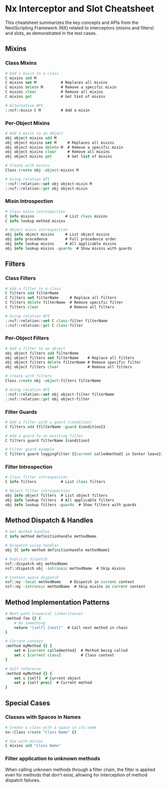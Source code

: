 # Nx Interceptor and Slot Cheatsheet

This cheatsheet summarizes the key concepts and APIs from the NextScripting Framework (NX) related to interceptors (mixins and filters) and slots, as demonstrated in the test cases.

## Mixins

### Class Mixins

```tcl
# Add a mixin to a class
C mixins add M
C mixins set M           # Replaces all mixins
C mixins delete M        # Remove a specific mixin
C mixins clear           # Remove all mixins
C mixins get             # Get list of mixins

# Alternative API
::nsf::mixin C M         # Add a mixin
```

### Per-Object Mixins

```tcl
# Add a mixin to an object
obj object mixins add M
obj object mixins set M     # Replaces all mixins
obj object mixins delete M  # Remove a specific mixin
obj object mixins clear     # Remove all mixins
obj object mixins get       # Get list of mixins

# Create with mixins
Class create obj -object-mixins M

# Using relation API
::nsf::relation::set obj object-mixin M
::nsf::relation::get obj object-mixin
```

### Mixin Introspection

```tcl
# Class mixin introspection
C info mixins              # List class mixins
C info lookup method mixins

# Object mixin introspection
obj info object mixins     # List object mixins
obj info precedence        # Full precedence order
obj info lookup mixins     # All applicable mixins
obj info lookup mixins -guards  # Show mixins with guards
```

## Filters

### Class Filters

```tcl
# Add a filter to a class
C filters add filterName
C filters set filterName     # Replace all filters
C filters delete filterName  # Remove specific filter
C filters clear              # Remove all filters

# Using relation API
::nsf::relation::set C class-filter filterName
::nsf::relation::get C class-filter
```

### Per-Object Filters

```tcl
# Add a filter to an object
obj object filters add filterName
obj object filters set filterName    # Replace all filters
obj object filters delete filterName # Remove specific filter
obj object filters clear             # Remove all filters

# Create with filters
Class create obj -object-filters filterName

# Using relation API
::nsf::relation::set obj object-filter filterName
::nsf::relation::get obj object-filter
```

### Filter Guards

```tcl
# Add a filter with a guard (condition)
C filters add {filterName -guard {condition}}

# Add a guard to an existing filter
C filters guard filterName {condition}

# Filter guard example
C filters guard loggingFilter {[current calledmethod] in {enter leave}}
```

### Filter Introspection

```tcl
# Class filter introspection
C info filters           # List class filters

# Object filter introspection
obj info object filters  # List object filters
obj info lookup filters  # All applicable filters
obj info lookup filters -guards  # Show filters with guards
```

## Method Dispatch & Handles

```tcl
# Get method handles
C info method definitionhandle methodName

# Dispatch using handles
obj [C info method definitionhandle methodName]

# Explicit dispatch
nsf::dispatch obj methodName
nsf::dispatch obj -intrinsic methodName  # Skip mixins

# Context-aware dispatch
nsf::my -local methodName    # Dispatch in current context
nsf::my -intrinsic methodName  # Skip mixins in current context
```

## Method Implementation Patterns

```tcl
# Next-path traversal (inheritance)
:method foo {} {
    # Do something
    return "[self] [next]"  # Call next method in chain
}

# Current context
:method myMethod {} {
    set m [current calledmethod]  # Method being called
    set c [current class]         # Class context
}

# Self reference
:method myMethod {} {
    set s [self]  # Current object
    set p [self proc]  # Current method
}
```

## Special Cases

### Classes with Spaces in Names

```tcl
# Create a class with a space in its name
nx::Class create "Class Name" {}

# Use with mixins
C mixins add "Class Name"
```

### Filter application to unknown methods

When calling unknown methods through a filter chain, the filter is applied even for methods that don't exist, allowing for interception of method dispatch failures. 